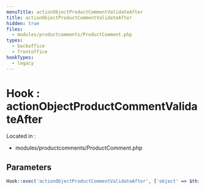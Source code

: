 ```yaml
---
menuTitle: actionObjectProductCommentValidateAfter
title: actionObjectProductCommentValidateAfter
hidden: true
files:
  - modules/productcomments/ProductComment.php
types:
  - backoffice
  - frontoffice
hookTypes:
  - legacy
---
```


# Hook : actionObjectProductCommentValidateAfter

Located in :

  - modules/productcomments/ProductComment.php

## Parameters

```php
Hook::exec('actionObjectProductCommentValidateAfter', ['object' => $this]);
```